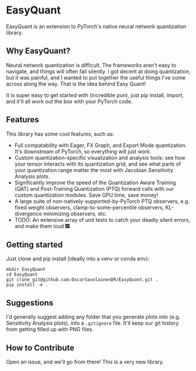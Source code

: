 # EasyQuant

EasyQuant is an extension to PyTorch's native neural network quantization library. 

## Why EasyQuant?
Neural network quantization is difficult. The frameworks aren't easy to navigate, and things will often fail silently. I got decent at doing quantization, but it was painful, and I wanted to put together the useful things I've come across along the way. That is the idea behind Easy Quant!

It is super easy to get started with (incredible pun), just pip install, import, and it'll all work out the box with your PyTorch code.

## Features
This library has some cool features, such as:
- Full compatability with Eager, FX Graph, and Export Mode quantization. It's downstream of PyTorch, so everything will just work.
- Custom quantization-specific visualization and analysis tools: see how your tensor interacts with its quantization grid, and see what parts of your quantization range matter the most with Jacobian Sensitivity Analysis plots.
- Significantly improve the speed of the Quantization Aware Training (QAT) and Post-Training Quantization (PTQ) forward calls with our custom quantization modules. Save GPU time, save money!
- A large suite of non-natively-supported-by-PyTorch PTQ observers, e.g. fixed weight observers, clamp-to-some-percentile observers, KL-divergence minimizing observers, etc.
- TODO: An extensive array of unit tests to catch your deadly silent errors, and make them loud :fireworks:.


## Getting started
Just clone and pip install (ideally into a venv or conda env):
```
mkdir EasyQuant
cd EasyQuant
git clone git@github.com:OscarSavolainenDR/EasyQuant.git .
pip install -e .
```

## Suggestions
I'd generally suggest adding any folder that you generate plots into (e.g. Sensitivity Analysis plots), into a `.gitignore` file. It'll keep our git history from getting filled up with PNG files.

## How to Contribute
Open an issue, and we'll go from there! This is a very new library.

